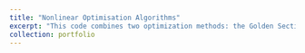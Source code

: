 ```yaml
---
title: "Nonlinear Optimisation Algorithms"
excerpt: "This code combines two optimization methods: the Golden Section Search and the Hooke-Jeeves method. The Golden Section Search finds the minimum value of a function in one dimension by narrowing down the interval using a special ratio. In the Hooke-Jeeves method, which is used to solve multi-variable problems, the Golden Section Search is applied in each direction to determine the best step size for adjusting the variables. Hooke-Jeeves explores different directions, checks how the function responds to these changes, and then uses the Golden Section Search to optimize the movement in those directions. This process is repeated to gradually move toward the best solution. The combination of these methods is helpful when you can't rely on gradients or derivatives, such as in complex or noisy functions, making it a robust alternative to more specialized optimization techniques. Code is [here](https://github.com/metedb/Nonlinear-Optimisation)<br/><img src='/images/500x300.png'>"
collection: portfolio
---
```


